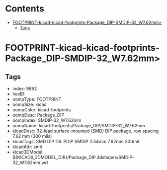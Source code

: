 



Contents
========

* [FOOTPRINT-kicad-kicad-footprints-Package_DIP-SMDIP-32_W7.62mm>](#footprint-kicad-kicad-footprints-package_dip-smdip-32_w762mm)
	* [Tags](#tags)

# FOOTPRINT-kicad-kicad-footprints-Package_DIP-SMDIP-32_W7.62mm>

## Tags

- index: 9892
- hexID: 
- oompType: FOOTPRINT
- oompSize: kicad
- oompColor: kicad-footprints
- oompDesc: Package_DIP
- oompIndex: SMDIP-32_W7.62mm
- oompName: kicad-footprints/Package_DIP/SMDIP-32_W7.62mm
- kicadDesc: 32-lead surface-mounted (SMD) DIP package, row spacing 7.62 mm (300 mils)
- kicadTags: SMD DIP DIL PDIP SMDIP 2.54mm 7.62mm 300mil
- kicadAttr: smd
- kicad3DModel: ${KICAD6_3DMODEL_DIR}/Package_DIP.3dshapes/SMDIP-32_W7.62mm.wrl
